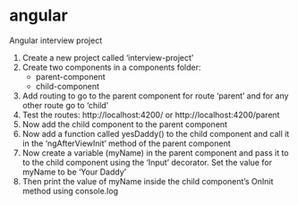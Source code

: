 # angular
Angular interview project

1. Create a new project called ‘interview-project’
2. Create two components in a components folder:
    * parent-component
    * child-component
3. Add routing to go to the parent component for route ‘parent’ and for any other route go to ‘child’
4. Test the routes: http://localhost:4200/ or http://localhost:4200/parent
5. Now add the child component to the parent component
6. Now add a function called yesDaddy() to the child component and call it in the ‘ngAfterViewInit’ method of the parent component
7. Now create a variable (myName) in the parent component and pass it to to the child component using the ‘Input’ decorator. Set the value for myName to be ‘Your Daddy'
8. Then print the value of myName inside the child component’s OnInit method using console.log
